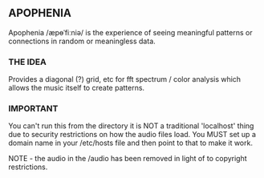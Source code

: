 ## APOPHENIA

Apophenia /æpɵˈfiːniə/ is the experience of seeing meaningful patterns or connections in random or meaningless data.

### THE IDEA

Provides a diagonal (?) grid, etc for fft spectrum / color analysis which allows the music itself to create patterns.

### IMPORTANT

You can't run this from the directory it is NOT a traditional 'localhost' thing due to security restrictions on how the audio files load. You MUST set up a domain name in your /etc/hosts file and then point to that to make it work.

NOTE - the audio in the /audio has been removed in light of to copyright restrictions.
